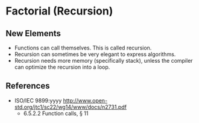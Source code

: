 # Factorial (Recursion)

## New Elements
- Functions can call themselves. This is called recursion.
- Recursion can sometimes be very elegant to express algorithms.
- Recursion needs more memory (specifically stack), unless the compiler can optimize the recursion into a loop.

## References
- ISO/IEC 9899:yyyy http://www.open-std.org/jtc1/sc22/wg14/www/docs/n2731.pdf
  - 6.5.2.2 Function calls, § 11

